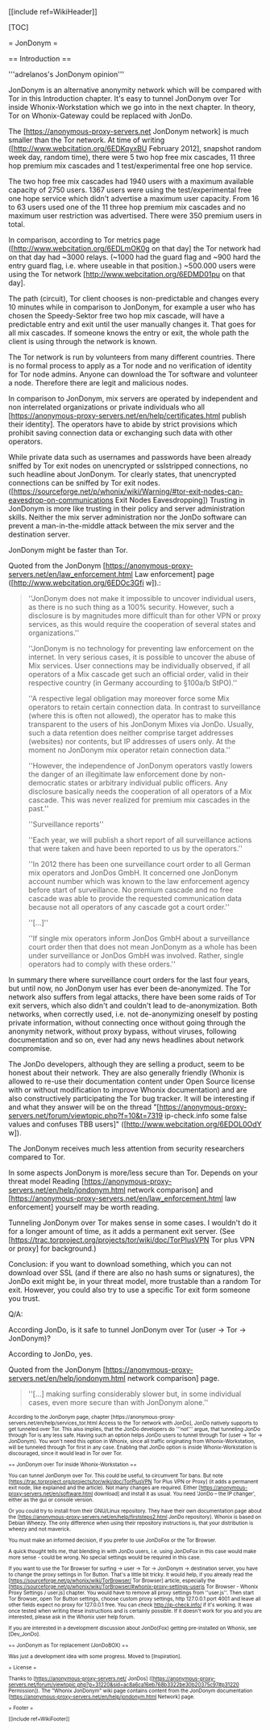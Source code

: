 [[include ref=WikiHeader]]

[TOC]

= JonDonym =

== Introduction ==

'''adrelanos's JonDonym opinion'''

JonDonym is an alternative anonymity network which will be compared with Tor in this Introduction chapter. It's easy to tunnel JonDonym over Tor inside Whonix-Workstation which we go into in the next chapter. In theory, Tor on Whonix-Gateway could be replaced with JonDo.

The [https://anonymous-proxy-servers.net JonDonym network] is much smaller than the Tor network. At time of writing ([http://www.webcitation.org/6EDKqyxBU February 2012], snapshot random week day, random time), there were 5 two hop free mix cascades, 11 three hop premium mix cascades and 1 test/experimental free one hop service.

The two hop free mix cascades had 1940 users with a maximum available capacity of 2750 users. 1367 users were using the test/experimental free one hope service which didn't advertise a maximum user capacity. From 16 to 63 users used one of the 11 three hop premium mix cascades and no maximum user restriction was advertised. There were 350 premium users in total.

In comparison, according to Tor metrics page ([http://www.webcitation.org/6EDLmOK0g on that day] the Tor network had on that day had ~3000 relays. (~1000 had the guard flag and ~900 hard the entry guard flag, i.e. where useable in that position.) ~500.000 users were using the Tor network [http://www.webcitation.org/6EDMD01pu on that day].

The path (circuit), Tor client chooses is non-predictable and changes every 10 minutes while in comparison to JonDonym, for example a user who has chosen the Speedy-Sektor free two hop mix cascade, will have a predictable entry and exit until the user manually changes it. That goes for all mix cascades. If someone knows the entry or exit, the whole path the client is using through the network is known.

The Tor network is run by volunteers from many different countries. There is no formal process to apply as a Tor node and no verification of identity for Tor node admins. Anyone can download the Tor software and volunteer a node. Therefore there are legit and malicious nodes.

In comparison to JonDonym, mix servers are operated by independent and non interrelated organizations or private individuals who all [https://anonymous-proxy-servers.net/en/help/certificates.html publish their identity]. The operators have to abide by strict provisions which prohibit saving connection data or exchanging such data with other operators.

While private data such as usernames and passwords have been already sniffed by Tor exit nodes on unencrypted or sslstripped connections, no such headline about JonDonym. Tor clearly states, that unencrypted connections can be sniffed by Tor exit nodes. ([https://sourceforge.net/p/whonix/wiki/Warning/#tor-exit-nodes-can-eavesdrop-on-communications Exit Nodes Eavesdropping]) Trusting in JonDonym is more like trusting in their policy and server administration skills. Neither the mix server administration nor the JonDo software can prevent a man-in-the-middle attack between the mix server and the destination server.

JonDonym might be faster than Tor.

Quoted from the JonDonym [https://anonymous-proxy-servers.net/en/law_enforcement.html Law enforcement] page ([http://www.webcitation.org/6EDOc3Gfi w]).:

<blockquote>''JonDonym does not make it impossible to uncover individual users, as there is no such thing as a 100% security. However, such a disclosure is by magnitudes more difficult than for other VPN or proxy services, as this would require the cooperation of several states and organizations.''

''JonDonym is no technology for preventing law enforcement on the internet. In very serious cases, it is possible to uncover the abuse of Mix services. User connections may be individually observed, if all operators of a Mix cascade get such an official order, valid in their respective country (in Germany accourding to §100a/b StPO).''

''A respective legal obligation may moreover force some Mix operators to retain certain connection data. In contrast to surveillance (where this is often not allowed), the operator has to make this transparent to the users of his JonDonym Mixes via JonDo. Usually, such a data retention does neither comprise target addresses (websites) nor contents, but IP addresses of users only. At the moment no JonDonym mix operator retain connection data.''

''However, the independence of JonDonym operators vastly lowers the danger of an illegitimate law enforcement done by non-democratic states or arbitrary individual public officers. Any disclosure basically needs the cooperation of all operators of a Mix cascade. This was never realized for premium mix cascades in the past.''

''Surveillance reports''

''Each year, we will publish a short report of all surveillance actions that were taken and have been reported to us by the operators.''

''In 2012 there has been one surveillance court order to all German mix operators and JonDos GmbH. It concerned one JonDonym account number which was known to the law enforcement agency before start of surveillance. No premium cascade and no free cascade was able to provide the requested communication data because not all operators of any cascade got a court order.''

''[...]''

''If single mix operators inform JonDos GmbH about a surveillance court order then that does not mean JonDonym as a whole has been under surveillance or JonDos GmbH was involved. Rather, single operators had to comply with these orders.''
</blockquote>
In summary there where surveillance court orders for the last four years, but until now, no JonDonym user has ever been de-anonymized. The Tor network also suffers from legal attacks, there have been some raids of Tor exit servers, which also didn't and couldn't lead to de-anonymization. Both networks, when correctly used, i.e. not de-anonymizing oneself by posting private information, without connecting once without going through the anonymity network, without proxy bypass, without viruses, following documentation and so on, ever had any news headlines about network compromise.

The JonDo developers, although they are selling a product, seem to be honest about their network. They are also generally friendly (Whonix is allowed to re-use their documentation content under Open Source license with or without modification to improve Whonix documentation) and are also constructively participating the Tor bug tracker. It will be interesting if and what they answer will be on the thread &quot;[https://anonymous-proxy-servers.net/forum/viewtopic.php?f=10&t=7319 ip-check.info some false values and confuses TBB users]&quot; ([http://www.webcitation.org/6EDOL0OdY w]).

The JonDonym receives much less attention from security researchers compared to Tor.

In some aspects JonDonym is more/less secure than Tor. Depends on your threat model Reading [https://anonymous-proxy-servers.net/en/help/jondonym.html network comparison] and [https://anonymous-proxy-servers.net/en/law_enforcement.html law enforcement] yourself may be worth reading.

Tunneling JonDonym over Tor makes sense in some cases. I wouldn't do it for a longer amount of time, as it adds a permanent exit server. (See [https://trac.torproject.org/projects/tor/wiki/doc/TorPlusVPN Tor plus VPN or proxy] for background.)

Conclusion: if you want to download something, which you can not download over SSL (and if there are also no hash sums or signatures), the JonDo exit might be, in your threat model, more trustable than a random Tor exit. However, you could also try to use a specific Tor exit form someone you trust.

Q/A:

According JonDo, is it safe to tunnel JonDonym over Tor (user -&gt; Tor -&gt; JonDonym)?

According to JonDo, yes.

Quoted from the JonDonym [https://anonymous-proxy-servers.net/en/help/jondonym.html network comparison] page.

<blockquote>''[...] making surfing considerably slower but, in some individual cases, even more secure than with JonDonym alone.''
</blockquote>
<font size="-3"> According to the JonDonym page, chapter [https://anonymous-proxy-servers.net/en/help/services_tor.html Access to the Tor network with JonDo], JonDo natively supports to get tunneled over Tor. This also implies, that the JonDo developers do '''not''' argue, that tunneling JonDo through Tor is any less safe. Having such an option helps JonDo users to tunnel through Tor (user -&gt; Tor -&gt; JonDonym). You won't need this option in Whonix, since all traffic originating from Whonix-Workstation, will be tunneled through Tor first in any case. Enabling that JonDo option is inside Whonix-Workstation is discouraged, since it would lead in Tor over Tor. <font size="-3">

== JonDonym over Tor inside Whonix-Workstation ==

You can tunnel JonDonym over Tor. This could be useful, to circumvent Tor bans. But note [https://trac.torproject.org/projects/tor/wiki/doc/TorPlusVPN Tor Plus VPN or Proxy] (it adds a permanent exit node, like explained and the article). Not many changes are required. Either [https://anonymous-proxy-servers.net/en/software.html download] and install it as usual. You need 'JonDo – the IP changer', either as the gui or console version.

Or you could try to install from their GNU/Linux repository. They have their own documentation page about the [https://anonymous-proxy-servers.net/en/help/firststeps2.html JonDo repository]. Whonix is based on Debian Wheezy. The only difference when using their repository instructions is, that your distribution is wheezy and not maverick.

You must make an informed decision, if you prefer to use JonDoFox or the Tor Browser.

A quick thought tells me, that blending in with JonDo users, i.e. using JonDoFox in this case would make more sense - could be wrong. No special settings would be required in this case.

If you want to use the Tor Browser for surfing -&gt; user -&gt; Tor -&gt; JonDonym -&gt; destination server, you have to change the proxy settings in Tor Button. That's a little bit tricky. It would help, if you already read the [https://sourceforge.net/p/whonix/wiki/TorBrowser/ Tor Browser] article, especially the [https://sourceforge.net/p/whonix/wiki/TorBrowser/#whonix-proxy-settings-userjs Tor Browser - Whonix Proxy Settings / user.js] chapter. You would have to remove all proxy settings from ''user.js''. Then start Tor Browser, open Tor Button settings, choose custom proxy settings, http 127.0.0.1 port 4001 and leave all other fields expect no proxy for 127.0.0.1 free. You can check http://ip-check.info/ if it's working. It was once tested when writing these instructions and is certainly possible. If it doesn't work for you and you are interested, please ask in the Whonix user help forum.

If you are interested in a development discussion about JonDo(Fox) getting pre-installed on Whonix, see [Dev_JonDo].

== JonDonym as Tor replacement (JonDoBOX) ==

Was just a development idea with some progress. Moved to [Inspiration].

= License =

<font size="-3">Thanks to [https://anonymous-proxy-servers.net/ JonDos] ([https://anonymous-proxy-servers.net/forum/viewtopic.php?p=31220&sid=ac8a6ca16eb768b3322be30b20375c97#p31220 Permission]). The &quot;Whonix JonDonym&quot; wiki page contains content from the JonDonym documentation [https://anonymous-proxy-servers.net/en/help/jondonym.html Network] page.</font>

= Footer =

[[include ref=WikiFooter]]

